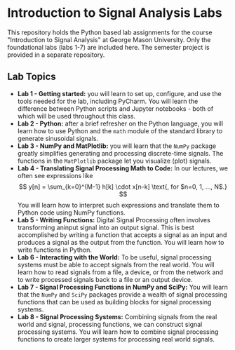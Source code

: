 # Introduction to Signal Analysis Labs

This repository holds the Python based lab assignments for the course "Introduction to Signal Analysis" at George Mason University.
Only the foundational labs (labs 1-7) are included here. The semester project is provided in a separate repository.

## Lab Topics

* **Lab 1 - Getting started:** you will learn to set up, configure, and use the tools needed for the lab, including PyCharm. You will learn the difference between Python scripts and Jupyter notebooks - both of which will be used throughout this class.
* **Lab 2 - Python:** after a brief refresher on the Python language, you will learn how to use Python and the `math` module of the standard library to generate sinusoidal signals.
* **Lab 3 - NumPy and MatPlotlib:** you will learn that the `NumPy` package greatly simplifies generating and processing discrete-time signals. The functions in the `MatPlotlib` package let you visualize (plot) signals.
* **Lab 4 - Translating Signal Processing Math to Code:** In our lectures, we often see expressions like
$$
y[n] = \sum_{k=0}^{M-1} h[k] \cdot x[n-k] \text{, for $n=0, 1, ..., N$.}
$$
You will learn how to interpret such expressions and translate them to Python code using NumPy functions.
* **Lab 5 - Writing Functions:** Digital Signal Processing often involves transforming aninput signal into an output signal. This is best accomplished by writing a function that accepts a signal as an input and produces a signal as the output from the function. You will learn how to write functions in Python.
* **Lab 6 - Interacting with the World:** To be useful, signal processing systems must be able to accept signals from the real world. You will learn how to read signals from a file, a device, or from the network and to write processed signals back to a file or an output device.
* **Lab 7 - Signal Processing Functions in NumPy and SciPy:** You will learn that the `NumPy` and `SciPy` packages provide a wealth of signal processing functions that can be used as building blocks for signal processing systems.
* **Lab 8 - Signal Processing Systems:** Combining signals from the real world and signal, processing functions, we can construct signal processing systems. You will learn how to combine signal processing functions to create larger systems for processing real world signals.
